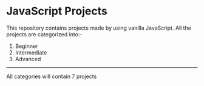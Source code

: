 # JavaScript Projects 
This repository contains projects made by using vanilla JavaScript. 
All the projects are categorized into:-
1. Beginner
2. Intermediate
3. Advanced
------
All categories will contain 7 projects
